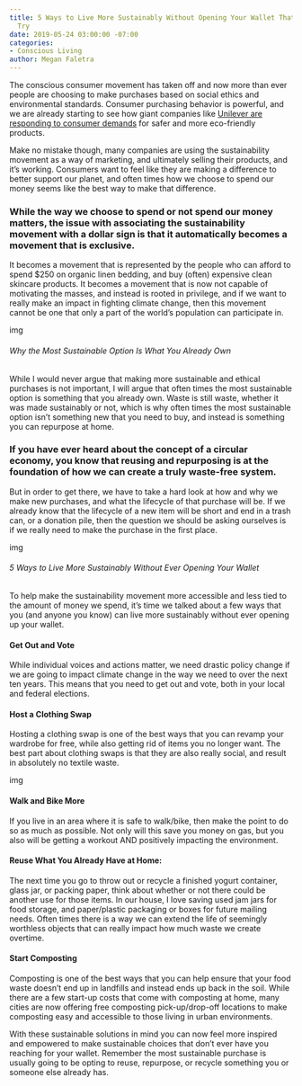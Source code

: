 ```yaml
---
title: 5 Ways to Live More Sustainably Without Opening Your Wallet That Anyone Can
  Try
date: 2019-05-24 03:00:00 -07:00
categories:
- Conscious Living
author: Megan Faletra
---
```


The conscious consumer movement has taken off and now more than ever people are choosing to make purchases based on social ethics and environmental standards. Consumer purchasing behavior is powerful, and we are already starting to see how giant companies like [Unilever are responding to consumer demands](https://www.unilever.com/news/news-and-features/Feature-article/2019/we-are-introducing-reusable-refillable-packaging-to-help-cut-waste.html) for safer and more eco-friendly products. 

Make no mistake though, many companies are using the sustainability movement as a way of marketing, and ultimately selling their products, and it’s working. Consumers want to feel like they are making a difference to better support our planet, and often times how we choose to spend our money seems like the best way to make that difference. 

### While the way we choose to spend or not spend our money matters, the issue with associating the sustainability movement with a dollar sign is that it automatically becomes a movement that is exclusive. 

It becomes a movement that is represented by the people who can afford to spend $250 on organic linen bedding, and buy (often) expensive clean skincare products. It becomes a movement that is now not capable of motivating the masses, and instead is rooted in privilege, and if we want to really make an impact in fighting climate change, then this movement cannot be one that only a part of the world’s population can participate in.

img

###### Why the Most Sustainable Option Is What You Already Own

While I would never argue that making more sustainable and ethical purchases is not important, I will argue that often times the most sustainable option is something that you already own. Waste is still waste, whether it was made sustainably or not, which is why often times the most sustainable option isn’t something new that you need to buy, and instead is something you can repurpose at home.

### If you have ever heard about the concept of a circular economy, you know that reusing and repurposing is at the foundation of how we can create a truly waste-free system. 

But in order to get there, we have to take a hard look at how and why we make new purchases, and what the lifecycle of that purchase will be. If we already know that the lifecycle of a new item will be short and end in a trash can, or a donation pile, then the question we should be asking ourselves is if we really need to make the purchase in the first place. 

img

###### 5 Ways to Live More Sustainably Without Ever Opening Your Wallet

To help make the sustainability movement more accessible and less tied to the amount of money we spend, it’s time we talked about a few ways that you (and anyone you know) can live more sustainably without ever opening up your wallet. 

#### Get Out and Vote

While individual voices and actions matter, we need drastic policy change if we are going to impact climate change in the way we need to over the next ten years. This means that you need to get out and vote, both in your local and federal elections.  

#### Host a Clothing Swap

Hosting a clothing swap is one of the best ways that you can revamp your wardrobe for free, while also getting rid of items you no longer want. The best part about clothing swaps is that they are also really social, and result in absolutely no textile waste.

img

#### Walk and Bike More 

If you live in an area where it is safe to walk/bike, then make the point to do so as much as possible. Not only will this save you money on gas, but you also will be getting a workout AND positively impacting the environment. 

#### Reuse What You Already Have at Home: 

The next time you go to throw out or recycle a finished yogurt container, glass jar, or packing paper, think about whether or not there could be another use for those items. In our house, I love saving used jam jars for food storage, and paper/plastic packaging or boxes for future mailing needs. Often times there is a way we can extend the life of seemingly worthless objects that can really impact how much waste we create overtime.   

#### Start Composting

Composting is one of the best ways that you can help ensure that your food waste doesn’t end up in landfills and instead ends up back in the soil. While there are a few start-up costs that come with composting at home, many cities are now offering free composting pick-up/drop-off locations to make composting easy and accessible to those living in urban environments.

With these sustainable solutions in mind you can now feel more inspired and empowered to make sustainable choices that don’t ever have you reaching for your wallet. Remember the most sustainable purchase is usually going to be opting to reuse, repurpose, or recycle something you or someone else already has.